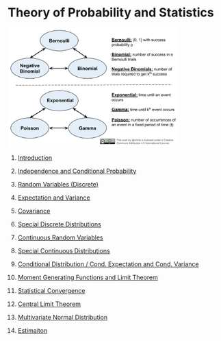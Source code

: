 Theory of Probability and Statistics
==============




<img src="figs/distros-relations.png" width=400></img>

 1. <a href="https://github.com/mirjalil/DataScience/blob/master/notebooks/statistics-probability/01-intro.ipynb">Introduction</a>  

 2. <a href="https://github.com/mirjalil/DataScience/blob/master/notebooks/statistics-probability/02-conditional-probability.ipynb">Independence and Conditional Probability</a>  

 3. <a href="https://github.com/mirjalil/DataScience/blob/master/notebooks/statistics-probability/03-random-variables.ipynb">Random Variables (Discrete)</a>  

 4. <a href="https://github.com/mirjalil/DataScience/blob/master/notebooks/statistics-probability/04-expectations_variance.ipynb">Expectation and Variance</a>  

 5. <a href="https://github.com/mirjalil/DataScience/blob/master/notebooks/statistics-probability/05_covariance.ipynb">Covariance</a>  

 6. <a href="https://github.com/mirjalil/DataScience/blob/master/notebooks/statistics-probability/06_discrete_distributions.ipynb">Special Discrete Distributions</a>  

 7. <a href="https://github.com/mirjalil/DataScience/blob/master/notebooks/statistics-probability/07_continuous_randomvariables.ipynb">Continuous Random Variables</a>  

 8. <a href="https://github.com/mirjalil/DataScience/blob/master/notebooks/statistics-probability/08_special-continuous-distributions.ipynb">Special Continuous Distributions</a>  

 9. <a href="https://github.com/mirjalil/DataScience/blob/master/notebooks/statistics-probability/09_conditional-distribution.ipynb">Conditional Distribution / Cond. Expectation and Cond. Variance</a>  

 10. <a href="https://github.com/mirjalil/DataScience/blob/master/notebooks/statistics-probability/10_moment-generating-functions.ipynb">Moment Generating Functions and Limit Theorem</a>  

 11. <a href="https://github.com/mirjalil/DataScience/blob/master/notebooks/statistics-probability/11_convergence.ipynb">Statistical Convergence</a>

 12. <a href="https://github.com/mirjalil/DataScience/blob/master/notebooks/statistics-probability/12_central-limit_theorem.ipynb">Central Limit Theorem</a>

 13. <a href="https://github.com/mirjalil/DataScience/blob/master/notebooks/statistics-probability/13_multivariate_normal.ipynb">Multivariate Normal Distribution</a>

 14. <a href="https://github.com/mirjalil/DataScience/blob/master/notebooks/statistics-probability/14_estimation.ipynb">Estimaiton</a>

